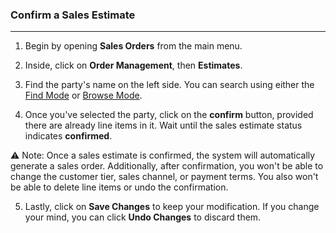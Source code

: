 ### Confirm a Sales Estimate
_________________________

1. Begin by opening **Sales Orders** from the main menu. 

2. Inside, click on **Order Management**, then **Estimates**.

3. Find the party's name on the left side. You can search using either the [Find Mode](https://github.com/Fx-Professional-Services/HorizonDocs/blob/main/Horizon%20User%20Guide/Searching%20on%20Horizon/Find%20Mode.md) or [Browse Mode](https://github.com/Fx-Professional-Services/HorizonDocs/blob/main/Horizon%20User%20Guide/Searching%20on%20Horizon/Browse%20Mode.md).

4. Once you've selected the party, click on the **confirm** button, provided there are already line items in it. Wait until the sales estimate status indicates **confirmed**.
  
⚠️ Note: Once a sales estimate is confirmed, the system will automatically generate a sales order. Additionally, after confirmation, you won't be able to change the customer tier, sales channel, or payment terms. You also won't be able to delete line items or undo the confirmation.

5. Lastly, click on **Save Changes** to keep your modification. If you change your mind, you can click **Undo Changes** to discard them.